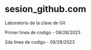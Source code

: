 # sesion_github.com
Laboratorio de la clase de Git 



Primer linea de codigo - 09/28/2023



2da linea de codigo - 09/28/2023
